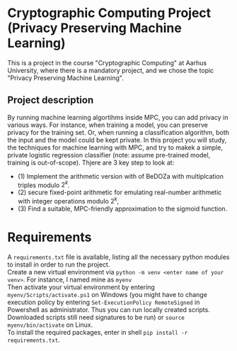 # Cryptographic Computing Project (Privacy Preserving Machine Learning)
This is a project in the course "Cryptographic Computing" at Aarhus University, where there is a mandatory project, and we chose the topic "Privacy Preserving Machine Learning".

## Project description
By running machine learning algortihms inside MPC, you can add privacy in various ways. For instance, when training a model, you can preserve privacy for the training set. Or, when running a classification algorithm, both the input and the model could be kept private. In this project you will study, the techniques for machine learning with MPC, and try to makek a simple, private logistic regression classifier (note: assume pre-trained model, training is out-of-scope). Thjere are 3 key step to look at:
- (1) Implement the arithmetic version with of BeDOZa with multiplcation triples modulo $2^k$.
- (2) secure fixed-point arithmetic for emulating real-number arithmetic with integer operations modulo $2^k$,
- (3) Find a suitable, MPC-friendly approximation to the sigmoid function.

# Requirements
A `requirements.txt` file is available, listing all the necessary python modules to install in order to run the project. <br>
Create a new virtual environment via `python -m venv <enter name of your venv>`. For instance, I named mine as `myenv` <br>
Then activate your virtual environment by entering `myenv/Scripts/activate.ps1` on Windows (you might have to change execution policy by entering `Set-ExecutionPolicy RemoteSigned` in Powershell as administrator. Thus you can run locally created scripts. Downloaded scripts still need signatures to be run) or `source myenv/bin/activate` on Linux. <br>
To install the required packages, enter in shell `pip install -r requirements.txt`.